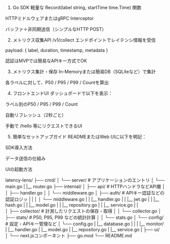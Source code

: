 1. Go SDK
軽量な Record(label string, startTime time.Time) 関数

HTTPミドルウェアまたはgRPC Interceptor

バッファ＋非同期送信（シンプルなHTTP POST）

2. メトリクス収集API
/v1/collect エンドポイントでレイテンシ情報を受信

payload: { label, duration, timestamp, metadata }

認証はMVPでは簡易なAPIキー方式でOK

3. メトリクス集計・保存
In-Memoryまたは簡易DB（SQLiteなど）で集計

各ラベルに対して、P50 / P95 / P99 / Countを算出

4. フロントエンドUI
ダッシュボードで以下を表示：

ラベル別のP50 / P95 / P99 / Count

自動リフレッシュ（2秒ごと）

手動で /hello 等にリクエストできるUI

5. 簡単なセットアップガイド
READMEまたはWeb UIに以下を明記：

SDK導入方法

データ送信の仕組み

UIの起動方法

latency-lens/
├── cmd/
│   └── server/           # アプリケーションのエントリ
│       └── main.go
|       |__ router.go
├── internal/
│   ├── api/              # HTTPハンドラなどAPI層
│   │   ├── handler.go
│   │   └── middleware.go
│   ├── auth/             # APIキー認証などの認証ロジッ
|   |
│   │   └── middleware.go
|   |   |__ handler.go
|   |   |__ jwt.go
|   |   |__ hash.go
|   |   |__ model.go
|   |   |__ repository.go
|   |   |__ service.go
|   |  
│   ├── collector/        # 計測したリクエストの保存・取得
│   │   └── collector.go
│   ├── stats/            # P50, P95, P99 などの統計計算
│   │   └── stats.go
│   └── config/           # 設定・APIキー管理など
│       └── config.go
|       |__ database.go
|   |
|   |__ monitor/
|       |__ handler.go
|       |__ model.go
|       |__ repository.go
|       |__ service.go
|
├── ui/                   
│   └── next.jsコンポーネント
├── go.mod
└── README.md

